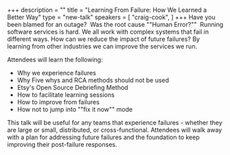 +++
description = ""
title = "Learning From Failure: How We Learned a Better Way"
type = "new-talk"
speakers = [
        "craig-cook",
]
+++
Have you been blamed for an outage?  Was the root cause ""Human Error?""  Running software services is hard. We all work with complex systems that fail in different ways. How can we reduce the impact of future failures? By learning from other industries we can improve the services we run. 

Attendees will learn the following:
* Why we experience failures
* Why Five whys and RCA methods should not be used
* Etsy's Open Source Debriefing Method
* How to facilitate learning sessions
* How to improve from failures
* How not to jump into ""fix it now"" mode

This talk will be useful for any teams that experience failures - whether they are large or small, distributed, or cross-functional. Attendees will walk away with a plan for addressing future failures and the foundation to keep improving their post-failure responses.